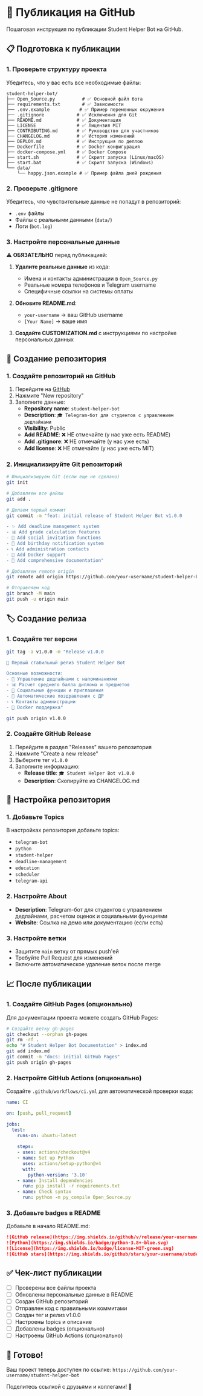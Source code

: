 # 🚀 Публикация на GitHub

Пошаговая инструкция по публикации Student Helper Bot на GitHub.

## 📋 Подготовка к публикации

### 1. Проверьте структуру проекта

Убедитесь, что у вас есть все необходимые файлы:

```
student-helper-bot/
├── Open_Source.py          # ✅ Основной файл бота
├── requirements.txt        # ✅ Зависимости
├── .env.example           # ✅ Пример переменных окружения
├── .gitignore            # ✅ Исключения для Git
├── README.md             # ✅ Документация
├── LICENSE               # ✅ Лицензия MIT
├── CONTRIBUTING.md       # ✅ Руководство для участников
├── CHANGELOG.md          # ✅ История изменений
├── DEPLOY.md             # ✅ Инструкция по деплою
├── Dockerfile            # ✅ Docker конфигурация
├── docker-compose.yml    # ✅ Docker Compose
├── start.sh              # ✅ Скрипт запуска (Linux/macOS)
├── start.bat             # ✅ Скрипт запуска (Windows)
└── data/
    └── happy.json.example # ✅ Пример файла дней рождения
```

### 2. Проверьте .gitignore

Убедитесь, что чувствительные данные не попадут в репозиторий:
- `.env` файлы
- Файлы с реальными данными (`data/`)
- Логи (`bot.log`)

### 3. Настройте персональные данные

⚠️ **ОБЯЗАТЕЛЬНО** перед публикацией:

1. **Удалите реальные данные** из кода:
   - Имена и контакты администрации в `Open_Source.py`
   - Реальные номера телефонов и Telegram username
   - Специфичные ссылки на системы оплаты

2. **Обновите README.md**:
   - `your-username` → ваш GitHub username
   - `[Your Name]` → ваше имя

3. **Создайте CUSTOMIZATION.md** с инструкциями по настройке персональных данных

## 🔧 Создание репозитория

### 1. Создайте репозиторий на GitHub

1. Перейдите на [GitHub](https://github.com)
2. Нажмите "New repository"
3. Заполните данные:
   - **Repository name**: `student-helper-bot`
   - **Description**: `🎓 Telegram-бот для студентов с управлением дедлайнами`
   - **Visibility**: Public
   - **Add README**: ❌ НЕ отмечайте (у нас уже есть README)
   - **Add .gitignore**: ❌ НЕ отмечайте (у нас уже есть)
   - **Add license**: ❌ НЕ отмечайте (у нас уже есть MIT)

### 2. Инициализируйте Git репозиторий

```bash
# Инициализируем Git (если еще не сделано)
git init

# Добавляем все файлы
git add .

# Делаем первый коммит
git commit -m "feat: initial release of Student Helper Bot v1.0.0

- ✨ Add deadline management system
- 📊 Add grade calculation features  
- 🎉 Add social invitation functions
- 🎂 Add birthday notification system
- 📞 Add administration contacts
- 🐳 Add Docker support
- 📝 Add comprehensive documentation"

# Добавляем remote origin
git remote add origin https://github.com/your-username/student-helper-bot.git

# Отправляем код
git branch -M main
git push -u origin main
```

## 🏷️ Создание релиза

### 1. Создайте тег версии

```bash
git tag -a v1.0.0 -m "Release v1.0.0

🎯 Первый стабильный релиз Student Helper Bot

Основные возможности:
- 📅 Управление дедлайнами с напоминаниями
- 📊 Расчет среднего балла диплома и предметов
- 🎉 Социальные функции и приглашения
- 🎂 Автоматические поздравления с ДР
- 📞 Контакты администрации
- 🐳 Docker поддержка"

git push origin v1.0.0
```

### 2. Создайте GitHub Release

1. Перейдите в раздел "Releases" вашего репозитория
2. Нажмите "Create a new release"
3. Выберите тег `v1.0.0`
4. Заполните информацию:
   - **Release title**: `🎓 Student Helper Bot v1.0.0`
   - **Description**: Скопируйте из CHANGELOG.md

## 🎨 Настройка репозитория

### 1. Добавьте Topics

В настройках репозитория добавьте topics:
- `telegram-bot`
- `python`
- `student-helper`
- `deadline-management`
- `education`
- `scheduler`
- `telegram-api`

### 2. Настройте About

- **Description**: Telegram-бот для студентов с управлением дедлайнами, расчетом оценок и социальными функциями
- **Website**: Ссылка на демо или документацию (если есть)

### 3. Настройте ветки

- Защитите `main` ветку от прямых push'ей
- Требуйте Pull Request для изменений
- Включите автоматическое удаление веток после merge

## 📈 После публикации

### 1. Создайте GitHub Pages (опционально)

Для документации проекта можете создать GitHub Pages:

```bash
# Создайте ветку gh-pages
git checkout --orphan gh-pages
git rm -rf .
echo "# Student Helper Bot Documentation" > index.md
git add index.md
git commit -m "docs: initial GitHub Pages"
git push origin gh-pages
```

### 2. Настройте GitHub Actions (опционально)

Создайте `.github/workflows/ci.yml` для автоматической проверки кода:

```yaml
name: CI

on: [push, pull_request]

jobs:
  test:
    runs-on: ubuntu-latest
    
    steps:
    - uses: actions/checkout@v4
    - name: Set up Python
      uses: actions/setup-python@v4
      with:
        python-version: '3.10'
    - name: Install dependencies
      run: pip install -r requirements.txt
    - name: Check syntax
      run: python -m py_compile Open_Source.py
```

### 3. Добавьте badges в README

Добавьте в начало README.md:

```markdown
![GitHub release](https://img.shields.io/github/v/release/your-username/student-helper-bot)
![Python](https://img.shields.io/badge/python-3.8+-blue.svg)
![License](https://img.shields.io/badge/license-MIT-green.svg)
![GitHub stars](https://img.shields.io/github/stars/your-username/student-helper-bot)
```

## ✅ Чек-лист публикации

- [ ] Проверены все файлы проекта
- [ ] Обновлены персональные данные в README
- [ ] Создан GitHub репозиторий
- [ ] Отправлен код с правильными коммитами
- [ ] Создан тег и релиз v1.0.0
- [ ] Настроены topics и описание
- [ ] Добавлены badges (опционально)
- [ ] Настроены GitHub Actions (опционально)

## 🎉 Готово!

Ваш проект теперь доступен по ссылке:
`https://github.com/your-username/student-helper-bot`

Поделитесь ссылкой с друзьями и коллегами! 🚀 